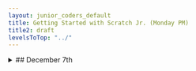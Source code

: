 ```yaml
---
layout: junior_coders_default
title: Getting Started with Scratch Jr. (Monday PM)
title2: draft
levelsToTop: "../"
---
```





<details>
<summary>## December 7th
</summary>

## December 7th

### Homework due December 14th

Individual homeworks related to individual projects

### Recap for December 7th

#### Pixlr for removing backgrounds 

The first part of class was a demonstration of how to use the online drawing tool [pixlr](http://pixlr.com). This tool is useful in many way, one of which is removing backgrounds. Using it I removed the background from the photos we took last week so they would look nice as actor costumes in Tynker. One of the students this week also used it to create characters for her project based on images she downloaded from the interrnet.

#### Assorted Projects

Some students are still in the process of planning their next project. As it typical, there was a lot of trial and error, but the current leaders are a Pong-like game, and a Magic: The Gathering, aka MTG, type game. 

#### Pong

For the first, we are able to go to the community tab of our Tynker page and look for similar projects to give us some ideas. If we find an idea we like, we can incorporate it into our project, which is what we will do next week. Here is a sample Pong project, with music included:

<iframe width="660" height="408" src="//www.tynker.com/ide/embedded?p=5fce8639861d357f4b6dedfe&controls=true&autostart=false" frameborder="0" allowfullscreen></iframe>
{: .jsgif}

#### Magic: The Gathering Intro

The MTG game is a bit challenging. While I don't think we are ready to code the entire game ourselves, I think we can go through the project in stages and learn a lot of about how to code this type of game. We did sort of create a plan for what the first steps of such a project would be, and I found some directions on how to play the game and a version of the game elsewhere that I could simplify for Tynker. Here is what it accomplishes so far:

1. Set the life points. These are shown on the screen, as well as what turn it is, and what stage of the game we are in.
2. Create a deck. This deck has 22 cards. The cards in the deck and the cards in our hand are stored in lists called Deck and Hand, respectively.
3. Draw 7 cards. This includes randomly removing cards from our deck list and putting them in our hand list. 
4. A simple loop then clones the template once for each card in our hand list, gives it the right costume, and puts in the right place on the game table. 

![main routine](https://i.imgur.com/M60kGm7.png)
{: .jsgif}

* Here is how we create the Deck by adding items to the Deck list:

![create deck](https://i.imgur.com/L62Xii9.png)
{: .jsgif}

* Then we draw 7 cards:

![create deck](https://i.imgur.com/Zn3nWn0.png)
{: .jsgif}

* It uses this function which transfer the cards from the deck to the hand:

![create deck](https://i.imgur.com/FRd7q0n.png)
{: .jsgif}

+ This prepares the hand to be drawn and creates each card ("clone") and selects the image:

![prepares the hand to be drawn](https://i.imgur.com/XCKuryf.png)
{: .jsgif}

* and this  makes sure the image is drawn in the right place:

![creates it and makes sure it is in the right place](https://i.imgur.com/uMcJXHM.png)
{: .jsgif}

* All together it looks like this. Note that you can click and drag the individual cards to look at them more closely. Also, each time you run the program a different hand is created.

<iframe width="660" height="408" src="//www.tynker.com/ide/embedded?p=5fce4d52333b937d7b1c9773&controls=true&autostart=false" frameborder="0" allowfullscreen></iframe>
{: .jsgif}

Next class I will review this with the student, and we can think of ways we might change it and what to do next. The goal is not to understand all the details, but to see how the steps fit together logically and get a sense what the different types of blocks can do.

As we play the game, we will continue to bring cards from our deck to our hand, and we will also create a way to choose and play cards into our play area, "tap" them, and do combat with the computer. 

#### Bringing Lego Man into our Shooting Game

Lastly, I worked with one student to import the pictures we took last week into their project. The project as it is has too many characters though, so next week we will simplify it so we can get the basic game working, then later add the other characters in.

All in all a very busy class, but kids are working hard and each is learning at their own pace.


</details>